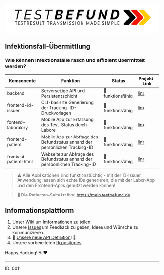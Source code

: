 ![logo](logo.png)

## Infektionsfall-Übermittlung
### Wie können Infektionsfälle rasch und effizient übermittelt werden?

| Komponente | Funktion | Status | Projekt-Link |
|------------|----------|--------|--------------|
| backend | Serverseitige API und Persistenzschicht | :green_heart: funktionsfähig | [link](https://github.com/1-011-c/backend)
| frontend-id-issuer | CLI-basierte Generierung der Tracking-ID-Druckvorlagen | :green_heart: funktionsfähig | [link](https://github.com/1-011-c/frontend-id-issuer)
| fontend-laboratory | Mobile App zur Erfassung des Test-Status durch Labore | :green_heart: funktionsfähig | [link](https://github.com/1-011-c/frontend-laboratory)
| frontend-patient | Mobile App zur Abfrage des Befundstatus anhand der persönlichen Tracking-ID | :green_heart: funktionsfähig | [link](https://github.com/1-011-c/frontend-patient)
| frontend-patient-html | Webseite zur Abfrage des Befundstatus anhand der persöonlichen Tracking-ID | :green_heart: funktionsfähig | [link](https://github.com/1-011-c/frontend-patient-html)

> :warning: Alle Applikationen sind funktionstüchtig - mit der ID-Issuer Anwendung lassen sich echte IDs generieren, die mit der Labor-App und den Frontend-Apps genutzt werden können!

> :loudspeaker: Die Patienten-Seite ist live: https://mein.testbefund.de

## Informationsplattform

1. Unser [Wiki][wiki] um Imformationen zu teilen.
2. Unsere [Issues](https://github.com/1-011-c/meta/issues) um Feedback zu geben, Ideen und Wünsche zu kommunizieren.
3. :tada:  [Unsere neue API Definition](https://1-011-c.github.io/meta/index.html)! :tada:
4. Unsere vorbereiteten [Repositories](https://github.com/1-011-c).

Happy Hacking! :coffee: :heart:

---

ID: 0011

[wiki]: https://github.com/1-011-c/meta/wiki
